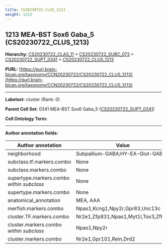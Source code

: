 ```yaml
---
title: CS20230722_CLUS_1213
weight: 1213
---
```

## 1213 MEA-BST Sox6 Gaba_5 (CS20230722_CLUS_1213)
<b>Hierarchy: </b>
[CS20230722_CLAS_11](../CS20230722_CLAS_11) >
[CS20230722_SUBC_073](../CS20230722_SUBC_073) >
[CS20230722_SUPT_0341](../CS20230722_SUPT_0341) >
[CS20230722_CLUS_1213](../CS20230722_CLUS_1213)

**PURL:** [https://purl.brain-bican.org/taxonomy/CCN20230722/CS20230722_CLUS_1213](https://purl.brain-bican.org/taxonomy/CCN20230722/CS20230722_CLUS_1213)

---


**Labelset:** cluster (Rank: 0)

**Parent Cell Set:** 0341 MEA-BST Sox6 Gaba_5 ([CS20230722_SUPT_0341](../CS20230722_SUPT_0341))



**Cell Ontology Term:** 

[MARKER GENES.]: #


---

[TRANSFERRED ANNOTATIONS.]: #


[AUTHOR ANNOTATION FIELDS.]: #


**Author annotation fields:**

| Author annotation | Value |
|-------------------|-------|
|neighborhood|Subpallium-GABA;HY-EA-Glut-GABA|
|subclass.tf.markers.combo|None|
|subclass.markers.combo|None|
|supertype.markers.combo _within subclass_|None|
|supertype.markers.combo|None|
|anatomical_annotation|MEA, AAA|
|merfish.markers.combo|Npas1,Kcng1,Npy2r,Gpr83,Unc13c|
|cluster.TF.markers.combo|Nr2e1,Zfp831,Npas1,Myt1l,Tox3,Zfhx4|
|cluster.markers.combo _within subclass_|Npas1,Npy2r|
|cluster.markers.combo|Nr2e1,Gpr101,Reln,Drd2|

